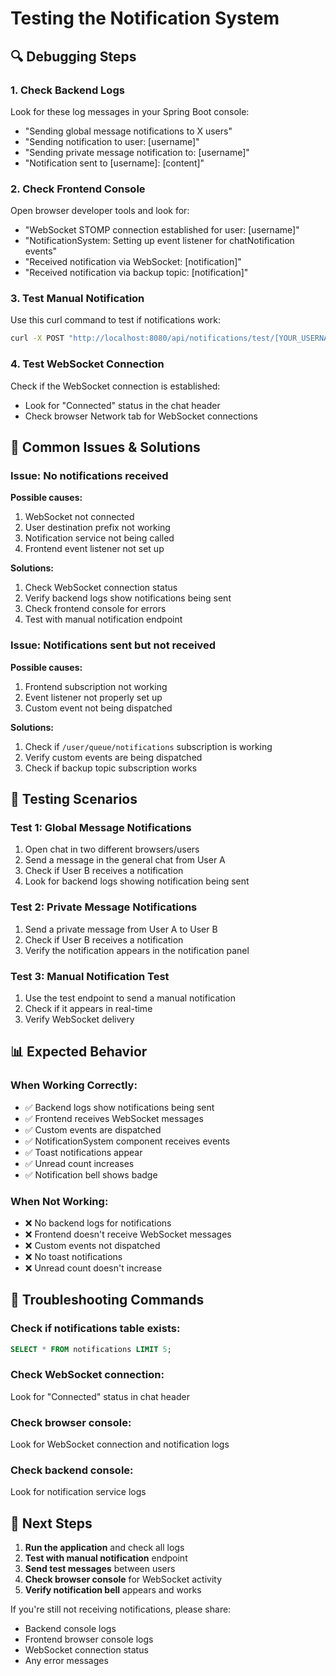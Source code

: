 # Testing the Notification System

## 🔍 **Debugging Steps**

### **1. Check Backend Logs**
Look for these log messages in your Spring Boot console:
- "Sending global message notifications to X users"
- "Sending notification to user: [username]"
- "Sending private message notification to: [username]"
- "Notification sent to [username]: [content]"

### **2. Check Frontend Console**
Open browser developer tools and look for:
- "WebSocket STOMP connection established for user: [username]"
- "NotificationSystem: Setting up event listener for chatNotification events"
- "Received notification via WebSocket: [notification]"
- "Received notification via backup topic: [notification]"

### **3. Test Manual Notification**
Use this curl command to test if notifications work:
```bash
curl -X POST "http://localhost:8080/api/notifications/test/[YOUR_USERNAME]"
```

### **4. Test WebSocket Connection**
Check if the WebSocket connection is established:
- Look for "Connected" status in the chat header
- Check browser Network tab for WebSocket connections

## 🚨 **Common Issues & Solutions**

### **Issue: No notifications received**
**Possible causes:**
1. WebSocket not connected
2. User destination prefix not working
3. Notification service not being called
4. Frontend event listener not set up

**Solutions:**
1. Check WebSocket connection status
2. Verify backend logs show notifications being sent
3. Check frontend console for errors
4. Test with manual notification endpoint

### **Issue: Notifications sent but not received**
**Possible causes:**
1. Frontend subscription not working
2. Event listener not properly set up
3. Custom event not being dispatched

**Solutions:**
1. Check if `/user/queue/notifications` subscription is working
2. Verify custom events are being dispatched
3. Check if backup topic subscription works

## 🧪 **Testing Scenarios**

### **Test 1: Global Message Notifications**
1. Open chat in two different browsers/users
2. Send a message in the general chat from User A
3. Check if User B receives a notification
4. Look for backend logs showing notification being sent

### **Test 2: Private Message Notifications**
1. Send a private message from User A to User B
2. Check if User B receives a notification
3. Verify the notification appears in the notification panel

### **Test 3: Manual Notification Test**
1. Use the test endpoint to send a manual notification
2. Check if it appears in real-time
3. Verify WebSocket delivery

## 📊 **Expected Behavior**

### **When Working Correctly:**
- ✅ Backend logs show notifications being sent
- ✅ Frontend receives WebSocket messages
- ✅ Custom events are dispatched
- ✅ NotificationSystem component receives events
- ✅ Toast notifications appear
- ✅ Unread count increases
- ✅ Notification bell shows badge

### **When Not Working:**
- ❌ No backend logs for notifications
- ❌ Frontend doesn't receive WebSocket messages
- ❌ Custom events not dispatched
- ❌ No toast notifications
- ❌ Unread count doesn't increase

## 🔧 **Troubleshooting Commands**

### **Check if notifications table exists:**
```sql
SELECT * FROM notifications LIMIT 5;
```

### **Check WebSocket connection:**
Look for "Connected" status in chat header

### **Check browser console:**
Look for WebSocket connection and notification logs

### **Check backend console:**
Look for notification service logs

## 📝 **Next Steps**

1. **Run the application** and check all logs
2. **Test with manual notification** endpoint
3. **Send test messages** between users
4. **Check browser console** for WebSocket activity
5. **Verify notification bell** appears and works

If you're still not receiving notifications, please share:
- Backend console logs
- Frontend browser console logs
- WebSocket connection status
- Any error messages
